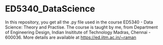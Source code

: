 # ED5340_DataScience
In this repository, you get all the .py file used in the course ED5340 - Data Science: Theory and Practise. The course is taught by me, from Department of Engineering Design, Indian Insititute of Technology Madras, Chennai - 600036. More details are available at https://ed.iitm.ac.in/~raman
